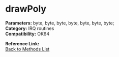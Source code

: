 # drawPoly

**Parameters:** byte, byte, byte, byte, byte, byte, byte;  
**Category:** IRQ routines  
**Compatibility:** OK64  

**Reference Link:**  
[Back to Methods List](../../SUMMARY.md)
